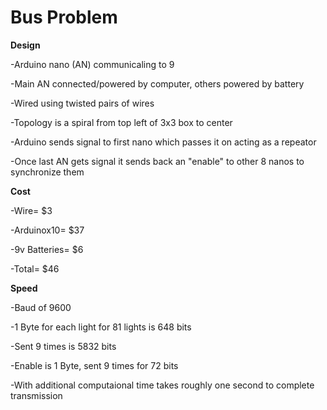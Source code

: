# Bus Problem

__Design__

-Arduino nano (AN) communicaling to 9 

-Main AN connected/powered by computer, others powered by battery

-Wired using twisted pairs of wires

-Topology is a spiral from top left of 3x3 box to center



-Arduino sends signal to first nano which passes it on acting as a repeator

-Once last AN gets signal it sends back an "enable" to other 8 nanos to synchronize them 


__Cost__

-Wire=           $3

-Arduinox10=    $37

-9v Batteries=   $6

-Total=         $46

__Speed__

-Baud of 9600

-1 Byte for each light for 81 lights is 648 bits

-Sent 9 times is 5832 bits

-Enable is 1 Byte, sent 9 times for 72 bits

-With additional computaional time takes roughly one second to complete transmission
